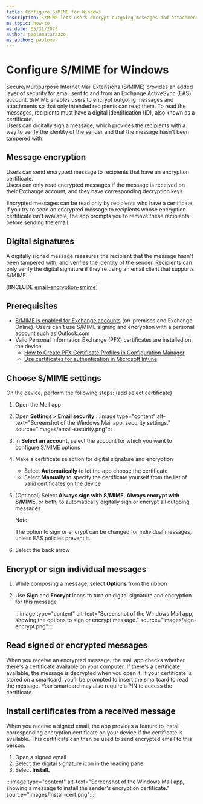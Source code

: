 ```yaml
---
title: Configure S/MIME for Windows
description: S/MIME lets users encrypt outgoing messages and attachments so that only intended recipients with a digital ID, also known as a certificate, can read them. Learn how to configure S/MIME for Windows.
ms.topic: how-to
ms.date: 05/31/2023
author: paolomatarazzo
ms.author: paoloma
---
```



# Configure S/MIME for Windows

Secure/Multipurpose Internet Mail Extensions (S/MIME) provides an added layer of security for email sent to and from an Exchange ActiveSync (EAS) account. S/MIME enables users to encrypt outgoing messages and attachments so that only intended recipients can read them. To read the messages, recipients must have a digital identification (ID), also known as a certificate.\
Users can digitally sign a message, which provides the recipients with a way to verify the identity of the sender and that the message hasn't been tampered with.

## Message encryption

Users can send encrypted message to recipients that have an encryption certificate.\
Users can only read encrypted messages if the message is received on their Exchange account, and they have corresponding decryption keys.

Encrypted messages can be read only by recipients who have a certificate. If you try to send an encrypted message to recipients whose encryption certificate isn't available, the app prompts you to remove these recipients before sending the email.

## Digital signatures

A digitally signed message reassures the recipient that the message hasn't been tampered with, and verifies the identity of the sender. Recipients can only verify the digital signature if they're using an email client that supports S/MIME.

[!INCLUDE [email-encryption-smime](../../../../includes/licensing/email-encryption-smime.md)]

## Prerequisites

- [S/MIME is enabled for Exchange accounts](/exchange/security-and-compliance/smime-exo/smime-exo) (on-premises and Exchange Online). Users can't use S/MIME signing and encryption with a personal account such as Outlook.com
- Valid Personal Information Exchange (PFX) certificates are installed on the device
  - [How to Create PFX Certificate Profiles in Configuration Manager](/previous-versions/system-center/system-center-2012-R2/mt131410(v=technet.10))
  - [Use certificates for authentication in Microsoft Intune](/mem/intune/protect/certificates-configure)

## Choose S/MIME settings

On the device, perform the following steps: (add select certificate)

1. Open the Mail app
1. Open **Settings > Email security**
   :::image type="content" alt-text="Screenshot of the Windows Mail app, security settings." source="images/email-security.png":::
1. In **Select an account**, select the account for which you want to configure S/MIME options
1. Make a certificate selection for digital signature and encryption
   - Select **Automatically** to let the app choose the certificate
   - Select **Manually** to specify the certificate yourself from the list of valid certificates on the device
1. (Optional) Select **Always sign with S/MIME**, **Always encrypt with S/MIME**, or both, to automatically digitally sign or encrypt all outgoing messages

   > [!NOTE]
   > The option to sign or encrypt can be changed for individual messages, unless EAS policies prevent it.

1. Select the back arrow

## Encrypt or sign individual messages

1. While composing a message, select **Options** from the ribbon
1. Use **Sign** and **Encrypt** icons to turn on digital signature and encryption for this message

    :::image type="content" alt-text="Screenshot of the Windows Mail app, showing the options to sign or encrypt message." source="images/sign-encrypt.png":::

## Read signed or encrypted messages

When you receive an encrypted message, the mail app checks whether there's a certificate available on your computer. If there's a certificate available, the message is decrypted when you open it. If your certificate is stored on a smartcard, you'll be prompted to insert the smartcard to read the message. Your smartcard may also require a PIN to access the certificate.

## Install certificates from a received message

When you receive a signed email, the app provides a feature to install corresponding encryption certificate on your device if the certificate is available. This certificate can then be used to send encrypted email to this person.

1. Open a signed email
1. Select the digital signature icon in the reading pane
1. Select **Install.**

  :::image type="content" alt-text="Screenshot of the Windows Mail app, showing a message to install the sender's encryption certificate." source="images/install-cert.png":::
